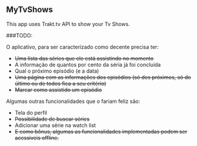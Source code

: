 ## MyTvShows

This app uses Trakt.tv API to show your Tv Shows.


###TODO:

O aplicativo, para ser caracterizado como decente precisa ter:

* ~~Uma lista das séries que ele está assistindo no momento~~
* A informação de quantos por cento da séria já foi concluída
* Qual o próximo episódio (e a data)
* ~~Uma página com as informações dos episódios (só dos próximos, só do último ou de todos fica a seu critério)~~
* ~~Marcar como assistido um episódio~~

Algumas outras funcionalidades que o fariam feliz são:

* Tela do perfil
* ~~Possibilidade de buscar séries~~
* Adicionar uma série na watch list
* ~~E como bônus, algumas as funcionalidades implementadas podem ser acessíveis offline.~~